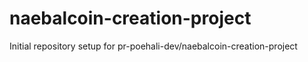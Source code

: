 # naebalcoin-creation-project

Initial repository setup for pr-poehali-dev/naebalcoin-creation-project